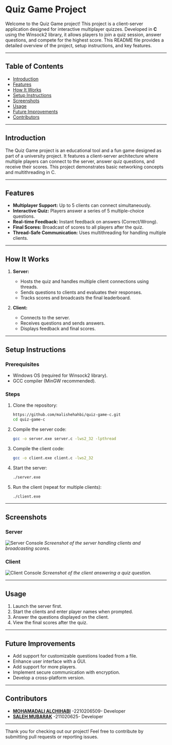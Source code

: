 # Quiz Game Project

Welcome to the Quiz Game project! This project is a client-server application designed for interactive multiplayer quizzes. Developed in **C** using the Winsock2 library, it allows players to join a quiz session, answer questions, and compete for the highest score. This README file provides a detailed overview of the project, setup instructions, and key features.

---

## Table of Contents
- [Introduction](#introduction)
- [Features](#features)
- [How It Works](#how-it-works)
- [Setup Instructions](#setup-instructions)
- [Screenshots](#screenshots)
- [Usage](#usage)
- [Future Improvements](#future-improvements)
- [Contributors](#contributors)

---

## Introduction
The Quiz Game project is an educational tool and a fun game designed as part of a university project. It features a client-server architecture where multiple players can connect to the server, answer quiz questions, and receive their scores. This project demonstrates basic networking concepts and multithreading in C.

---

## Features
- **Multiplayer Support:** Up to 5 clients can connect simultaneously.
- **Interactive Quiz:** Players answer a series of 5 multiple-choice questions.
- **Real-time Feedback:** Instant feedback on answers (Correct/Wrong).
- **Final Scores:** Broadcast of scores to all players after the quiz.
- **Thread-Safe Communication:** Uses multithreading for handling multiple clients.

---

## How It Works
1. **Server:**
   - Hosts the quiz and handles multiple client connections using threads.
   - Sends questions to clients and evaluates their responses.
   - Tracks scores and broadcasts the final leaderboard.

2. **Client:**
   - Connects to the server.
   - Receives questions and sends answers.
   - Displays feedback and final scores.

---

## Setup Instructions

### Prerequisites
- Windows OS (required for Winsock2 library).
- GCC compiler (MinGW recommended).

### Steps
1. Clone the repository:
   ```bash
   https://github.com/malishehahbi/quiz-game-c.git
   cd quiz-game-c
   ```

2. Compile the server code:
   ```bash
   gcc -o server.exe server.c -lws2_32 -lpthread
   ```

3. Compile the client code:
   ```bash
   gcc -o client.exe client.c -lws2_32
   ```

4. Start the server:
   ```bash
   ./server.exe
   ```

5. Run the client (repeat for multiple clients):
   ```bash
   ./client.exe
   ```

---

## Screenshots
### Server
![Server Console](https://i.ibb.co/L1NwSDW/Screenshot-2024-12-18-145452.jpg)
*Screenshot of the server handling clients and broadcasting scores.*

### Client
![Client Console](https://i.ibb.co/bR0hjJg/Screenshot-2024-12-18-145033.jpg)
*Screenshot of the client answering a quiz question.*

---

## Usage
1. Launch the server first.
2. Start the clients and enter player names when prompted.
3. Answer the questions displayed on the client.
4. View the final scores after the quiz.

---

## Future Improvements
- Add support for customizable questions loaded from a file.
- Enhance user interface with a GUI.
- Add support for more players.
- Implement secure communication with encryption.
- Develop a cross-platform version.

---

## Contributors
- **[MOHAMADALI ALCHIHABI](https://github.com/malishehahbi)** -2210206509- Developer
- **[SALEH MUBARAK](https://github.com/)** -211020625- Developer

---

Thank you for checking out our project! Feel free to contribute by submitting pull requests or reporting issues.
